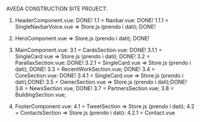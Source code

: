 AVEDA CONSTRUCTION SITE PROJECT:

1. HeaderComponent.vue: DONE!
    1.1 = Navbar.vue: DONE!
        1.1.1 = SingleNavbarVoice.vue => Store.js (prendo i dati); DONE!

2. HeroComponent.vue => Store.js (prendo i dati); DONE!

3. MainComponent.vue:
    3.1 = CardsSection.vue: DONE!
        3.1.1 = SingleCard.vue => Store.js (prendo i dati); DONE!
    3.2 = ParallaxSection.vue: DONE!
        3.2.1 = SingleCard.vue => Store.js (prendo i dati); DONE!
    3.3 = RecentWorkSection.vue; DONE!
    3.4 = CoreSection.vue: DONE!
        3.4.1 = SingleCard.vue => Store.js (prendo i dati);DONE!
    3.5 = OwnerSection.vue => Store.js (prendo i dati);DONE!
    3.6 = NewsSection.vue; DONE!
    3.7 = PartnersSection.vue;
    3.8 = BuildingSection.vue;

4. FooterComponent.vue:
    4.1 = TweetSection => Store.js (prendo i dati);
    4.2 = ContactsSection => Store.js (prendo i dati):
        4.2.1 = Contact.vue
